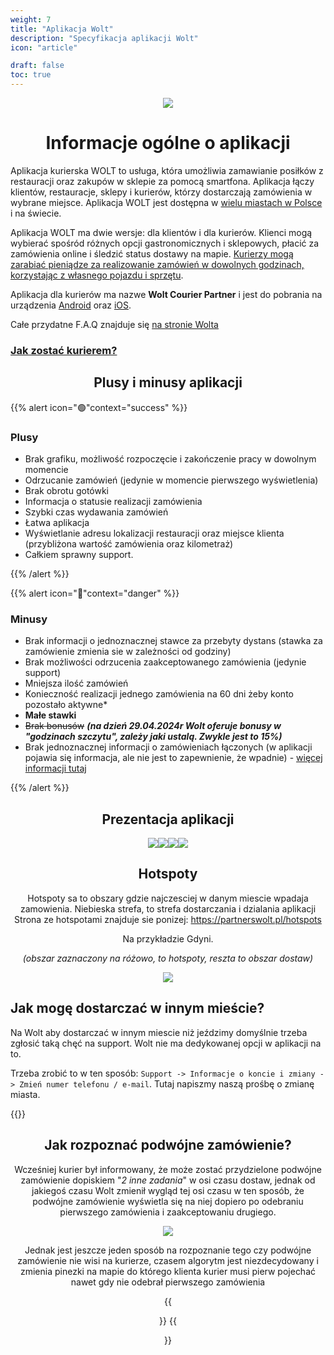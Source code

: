 ```yaml
---
weight: 7
title: "Aplikacja Wolt"
description: "Specyfikacja aplikacji Wolt"
icon: "article"

draft: false
toc: true
---
```


<div style="text-align:center">

![](/images/wolt.png)

# Informacje ogólne o aplikacji

</div>

Aplikacja kurierska WOLT to usługa, która umożliwia zamawianie posiłków z restauracji oraz zakupów w sklepie za pomocą smartfona. Aplikacja łączy klientów, restauracje, sklepy i kurierów, którzy dostarczają zamówienia w wybrane miejsce. Aplikacja WOLT jest dostępna w [wielu miastach w Polsce](https://partnerswolt.pl/hotspots) i na świecie.

Aplikacja WOLT ma dwie wersje: dla klientów i dla kurierów. Klienci mogą wybierać spośród różnych opcji gastronomicznych i sklepowych, płacić za zamówienia online i śledzić status dostawy na mapie. [Kurierzy mogą zarabiać pieniądze za realizowanie zamówień w dowolnych godzinach, korzystając z własnego pojazdu i sprzętu](https://explore.wolt.com/pl/pol/couriers/faq#2J9MywOGrSQqkjeJw9XBbb). 

Aplikacja dla kurierów ma nazwe **Wolt Courier Partner** i jest do pobrania na urządzenia [Android](https://play.google.com/store/apps/details?id=com.wolt.courierapp&hl=pl&gl=US&pli=1) oraz [iOS](https://apps.apple.com/pl/app/wolt-courier-partner/id1477299281?l=pl).

Całe przydatne F.A.Q znajduje się [na stronie Wolta](https://partnerswolt.pl/faq)

### [Jak zostać kurierem?](https://evelstar.com/wolt-jak-zostac-kurierem/)

<div style="text-align:center">

## Plusy i minusy aplikacji

</div>
{{% alert icon="🟢"context="success" %}}

### Plusy
* Brak grafiku, możliwość rozpoczęcie i zakończenie pracy w dowolnym momencie
* Odrzucanie zamówień (jedynie w momencie pierwszego wyświetlenia)
* Brak obrotu gotówki
* Informacja o statusie realizacji zamówienia
* Szybki czas wydawania zamówień
* Łatwa aplikacja
* Wyświetlanie adresu lokalizacji restauracji oraz miejsce klienta (przybliżona wartość zamówienia oraz kilometraż)
* Całkiem sprawny support.

{{% /alert %}}

{{% alert icon="🔴"context="danger" %}}

### Minusy

* Brak informacji o jednoznacznej stawce za przebyty dystans (stawka za zamówienie zmienia sie w zależności od godziny)
* Brak możliwości odrzucenia zaakceptowanego zamówienia (jedynie support)
* Mniejsza ilość zamówień
* Konieczność realizacji jednego zamówienia na 60 dni żeby konto pozostało aktywne* 
* **Małe stawki**
* ~~Brak bonusów~~ ***(na dzień 29.04.2024r Wolt oferuje bonusy w "godzinach szczytu", zależy jaki ustalą. Zwykle jest to 15%)***
* Brak jednoznacznej informacji o zamówieniach łączonych (w aplikacji pojawia się informacja, ale nie jest to zapewnienie, że wpadnie) - [więcej informacji tutaj](#jak-rozpoznać-podwójne-zamówienie)



{{% /alert %}}

<div style="text-align:center">


## Prezentacja aplikacji



![](/images/wolt_showcase/1.png)![](/images/wolt_showcase/2.png)![](/images/wolt_showcase/3.png)![](/images/wolt_showcase/4.png)


## Hotspoty

Hotspoty sa to obszary gdzie najczesciej w danym miescie wpadaja zamowienia.
Niebieska strefa, to strefa dostarczania i dzialania aplikacji
Strona ze hotspotami znajduje sie ponizej: 
https://partnerswolt.pl/hotspots

Na przykładzie Gdyni. 

*(obszar zaznaczony na różowo, to hotspoty, reszta to obszar dostaw)*

![](/images/wolt_showcase/5.png)

</div>

## Jak mogę dostarczać w innym mieście?

Na Wolt aby dostarczać w innym miescie niż jeździmy domyślnie trzeba zgłosić taką chęć na support. Wolt nie ma dedykowanej opcji w aplikacji na to.

Trzeba zrobić to w ten sposób: ``Support -> Informacje o koncie i zmiany -> Zmień numer telefonu / e-mail``.
Tutaj napiszmy naszą prośbę o zmianę miasta.

{{<alert context="warning" text="Musimy pamiętać o tym, że support przełączy nam miasto tylko w momencie kiedy jest aktywna rekrutacja w nim. Więc praktycznie jest to niemożliwe, ponieważ rekrutacje są bardzo często zamknięte. Ale próbować nie zaszkodzi!"/>}}

<div style="text-align:center">

## Jak rozpoznać podwójne zamówienie?

Wcześniej kurier był informowany, że może zostać przydzielone podwójne zamówienie dopiskiem "*2 inne zadania*" w osi czasu dostaw, jednak od jakiegoś czasu Wolt zmienił wygląd tej osi czasu w ten sposób, że podwójne zamówienie wyświetla się na niej dopiero po odebraniu pierwszego zamówienia i zaakceptowaniu drugiego.

![](https://i.imgur.com/yRBjmkV.png)

Jednak jest jeszcze jeden sposób na rozpoznanie tego czy podwójne zamówienie nie wisi na kurierze, czasem algorytm jest niezdecydowany i zmienia pinezki na mapie do którego klienta kurier musi pierw pojechać nawet gdy nie odebrał pierwszego zamówienia


{{<figure src="https://i.imgur.com/gFZxPNE.jpeg" width="15%">}} {{<figure src="https://i.imgur.com/FogTBl9.jpeg" width="15%">}}

</div>